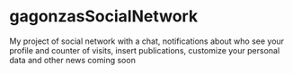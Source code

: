 <h1>gagonzasSocialNetwork</h1>
<p>My project of social network with a chat, notifications about who see your profile and counter of visits, insert publications, customize your personal data and other news coming soon</p>
